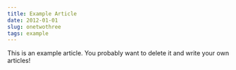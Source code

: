 ```yaml
---
title: Example Article
date: 2012-01-01
slug: onetwothree
tags: example
---
```


This is an example article. You probably want to delete it and write your own articles!
